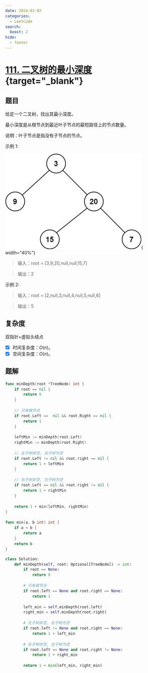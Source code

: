 ```yaml
---
date: 2024-01-02
categories:
  - LeetCode
search:
  boost: 2
hide:
  - footer
---
```


# [111. 二叉树的最小深度](https://leetcode.cn/problems/minimum-depth-of-binary-tree/){target="_blank"}

## 题目

给定一个二叉树，找出其最小深度。

最小深度是从根节点到最近叶子节点的最短路径上的节点数量。

说明：叶子节点是指没有子节点的节点。

示例 1:

![](../assets/img/leetcode/111.jpeg){ width="40%"}

> 输入：root = [3,9,20,null,null,15,7]

> 输出：2

示例 2:

> 输入：root = [2,null,3,null,4,null,5,null,6]

> 输出：5

## 复杂度

双指针+虚拟头结点

- [x] 时间复杂度：$O(n)$。
- [x] 空间复杂度：$O(n)$。

## 题解

```go title="Go"
func minDepth(root *TreeNode) int {
    if root == nil {
        return 0
    }

    // 只有根节点
    if root.Left ==  nil && root.Right == nil {
        return 1
    }

    leftMin := minDepth(root.Left)
    rightMin := minDepth(root.Right)

    // 左子树非空, 右子树为空
    if root.Left != nil && root.right == nil {
        return 1 + leftMin
    }

    // 右子树非空, 左子树为空
    if root.Left == nil && root.right != nil {
        return 1 + rightMin
    }

    return 1 + min(leftMin, rightMin)
}

func min(a, b int) int {
    if a < b {
        return a
    }
    return b
}
```

```python title="Python"
class Solution:
    def minDepth(self, root: Optional[TreeNode]) -> int:
        if root == None:
            return 0

        # 只有根节点
        if root.left == None and root.right == None:
            return 1

        left_min = self.minDepth(root.left)
        right_min = self.minDepth(root.right)

        # 左子树非空, 右子树为空
        if root.left != None and root.right == None:
            return 1 + left_min

        # 右子树非空, 左子树为空
        if root.left == None and root.right != None:
            return 1 + right_min

        return 1 + min(left_min, right_min)
```
